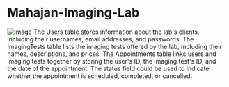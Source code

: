# Mahajan-Imaging-Lab
![image](https://user-images.githubusercontent.com/95930224/222905866-47aeed04-4337-404d-9736-05f80dd5596f.png)
The Users table stores information about the lab's clients, including their usernames, email addresses, and passwords.
The ImagingTests table lists the imaging tests offered by the lab, including their names, descriptions, and prices.
The Appointments table links users and imaging tests together by storing the user's ID, the imaging test's ID, and the date of the appointment. The status field could be used to indicate whether the appointment is scheduled, completed, or cancelled.
